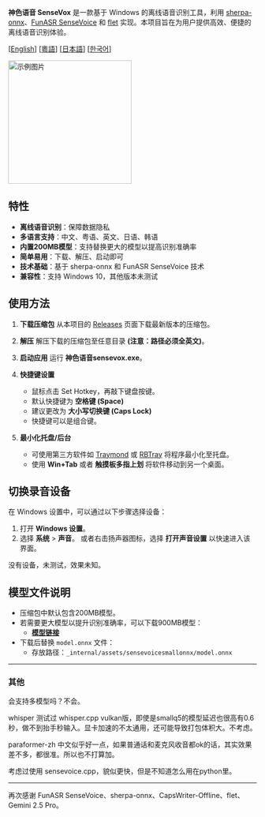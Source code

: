 **神色语音 SenseVox** 是一款基于 Windows 的离线语音识别工具，利用 [sherpa-onnx](https://github.com/k2-fsa/sherpa-onnx)、[FunASR SenseVoice](https://github.com/FunAudioLLM/SenseVoice) 和 [flet](https://github.com/flet-dev/flet/) 实现。本项目旨在为用户提供高效、便捷的离线语音识别体验。

[[English](README_EN.md)] [[粵語](README_YUE.md)] [[日本語](README_JP.md)] [[한국어](README_KO.md)]

<img src="https://github.com/user-attachments/assets/84f46047-d144-4cc3-976b-24670f66e463" alt="示例图片" width="250"/>

## 特性

- **离线语音识别**：保障数据隐私
- **多语言支持**：中文、粤语、英文、日语、韩语
- **内置200MB模型**：支持替换更大的模型以提高识别准确率
- **简单易用**：下载、解压、启动即可
- **技术基础**：基于 sherpa-onnx 和 FunASR SenseVoice 技术
- **兼容性**：支持 Windows 10，其他版本未测试

## 使用方法

1. **下载压缩包**
   从本项目的 [Releases](https://github.com/dapanggougou/sensevox/releases) 页面下载最新版本的压缩包。

2. **解压**
   解压下载的压缩包至任意目录 **(注意：路径必须全英文)**。

3. **启动应用**
   运行 **神色语音sensevox.exe**。

4. **快捷键设置**
   - 鼠标点击 Set Hotkey，再敲下键盘按键。
   - 默认快捷键为 **空格键 (Space)**
   - 建议更改为 **大小写切换键 (Caps Lock)**
   - 快捷键可以是组合键。

5. **最小化托盘/后台**
   - 可使用第三方软件如 [Traymond](https://github.com/fcFn/traymond) 或 [RBTray](https://sourceforge.net/projects/rbtray/) 将程序最小化至托盘。
   - 使用 **Win+Tab** 或者 **触摸板多指上划** 将软件移动到另一个桌面。

## 切换录音设备

在 Windows 设置中，可以通过以下步骤选择设备：
1. 打开 **Windows 设置**。
2. 选择 **系统** > **声音**。
   或者右击扬声器图标，选择 **打开声音设置** 以快速进入该界面。

没有设备，未测试，效果未知。

## 模型文件说明

- 压缩包中默认包含200MB模型。
- 若需要更大模型以提升识别准确率，可以下载900MB模型：
  - **[模型链接](https://github.com/k2-fsa/sherpa-onnx/releases/download/asr-models/sherpa-onnx-sense-voice-zh-en-ja-ko-yue-2024-07-17.tar.bz2)**
- 下载后替换 `model.onnx` 文件：
  - 存放路径：`_internal/assets/sensevoicesmallonnx/model.onnx`

---

### 其他
会支持多模型吗？不会。

whisper 测试过 whisper.cpp vulkan版，即使是smallq5的模型延迟也很高有0.6秒，做不到抬手秒输入。显卡加速的不太通用，还可能导致打包体积大。不考虑。

paraformer-zh 中文似乎好一点，如果普通话和麦克风收音都ok的话，其实效果差不多，都很准。所以也不打算加。

考虑过使用 sensevoice.cpp，貌似更快，但是不知道怎么用在python里。

---

再次感谢 FunASR SenseVoice、sherpa-onnx、CapsWriter-Offline、flet、Gemini 2.5 Pro。
